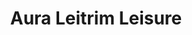 ---
title: "Aura Leitrim Leisure"
address: "Attifinlay, Carrick On Shannon, Co. Leitrim"
tel: "+353 (0)71 967 1771"
county: "Leitrim"
category: "Swimming Pools"
type: "Content"
lat: "53.94853210449219"
lng: "-8.080466270446777"
---